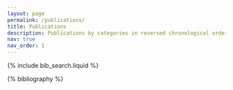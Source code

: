 ```yaml
---
layout: page
permalink: /publications/
title: Publications
description: Publications by categories in reversed chronological order. # generated by jekyll-scholar.
nav: true
nav_order: 1
---
```


<!-- _pages/publications.md -->

<!-- Bibsearch Feature -->

{% include bib_search.liquid %}

<div class="publications">

{% bibliography %}

</div>

